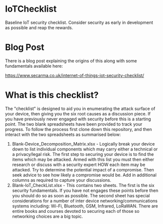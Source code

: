 # IoTChecklist
Baseline IoT security checklist. Consider security as early in development as possible and reap the rewards.

# Blog Post
There is a blog post explaining the origins of this along with some fundamentals available here:

https://www.secarma.co.uk/internet-of-things-iot-security-checklist/

# What is this checklist?

The "checklist" is designed to aid you in enumerating the attack surface of your device, then giving you the six root causes as a discussion piece. If you have previously never engaged with security before this is a starting point. The two blank spreadsheets have been provided to track your progress. To follow the process first clone down this repository, and then interact with the two spreadsheets as summarised below:

1) Blank-Device_Decomposition_Matrix.xlsx - Logically break your device down to list individual components which may carry either a technical or a privacy/legal risk. The first step to securing your device is to find the items which may be attacked. Armed with this list you must then either research or discuss with a security expert HOW each item may be attacked. Try to determine the potential impact of a compromise. Then seek advice to see how likely a compromise would be. Add in additional columns as required to capture your discussions.
2) Blank-IoT_CheckList.xlsx - This contains two sheets. The first is the six security fundamentals. If you have not engages these points before then you should do so as soon as possible. The second sheet has special considerations for a number of inter device networking/communications systems including: Wi-Fi, Bluetooth, GSM, Infrared, LoRaWAN. There are entire books and courses devoted to securing each of those so networking choices are a big topic.
